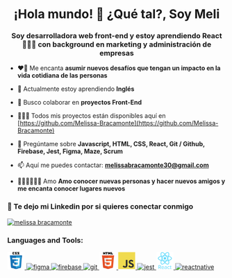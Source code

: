 <h1 align="center">¡Hola mundo! 👋 ¿Qué tal?, Soy Meli</h1>
<h3 align="center">Soy desarrolladora web front-end y estoy aprendiendo React 👩🏻‍💻 con background en marketing y administración de empresas</h3>

- ❤️‍🔥 Me encanta **asumir nuevos desafíos que tengan un impacto en la vida cotidiana de las personas**

- 🌱 Actualmente estoy aprendiendo **Inglés**

- 👯 Busco colaborar en **proyectos Front-End**

- 👩🏻‍💻 Todos mis proyectos están disponibles aquí en [https://github.com/Melissa-Bracamonte](https://github.com/Melissa-Bracamonte)

- 💬 Pregúntame sobre **Javascript, HTML, CSS, React, Git / Github, Firebase, Jest, Figma, Maze, Scrum**

- 📫 Aquí me puedes contactar: **melissabracamonte30@gmail.com**

- 👩🏻‍🤝‍👩🏾🛫 Amo **Amo conocer nuevas personas y hacer nuevos amigos y me encanta conocer lugares nuevos**

<h3 align="left">🤗 Te dejo mi Linkedin por si quieres conectar conmigo</h3>
<p align="left">
<a href="https://www.linkedin.com/in/bracamontemelissa/" target="blank"><img align="center" src="https://raw.githubusercontent.com/rahuldkjain/github-profile-readme-generator/master/src/images/icons/Social/linked-in-alt.svg" alt="melissa bracamonte" height="30" width="40" /></a>
</p>

<h3 align="left">Languages and Tools:</h3>
<p align="left"> <a href="https://www.w3schools.com/css/" target="_blank" rel="noreferrer"> <img src="https://raw.githubusercontent.com/devicons/devicon/master/icons/css3/css3-original-wordmark.svg" alt="css3" width="40" height="40"/> </a> <a href="https://www.figma.com/" target="_blank" rel="noreferrer"> <img src="https://www.vectorlogo.zone/logos/figma/figma-icon.svg" alt="figma" width="40" height="40"/> </a> <a href="https://firebase.google.com/" target="_blank" rel="noreferrer"> <img src="https://www.vectorlogo.zone/logos/firebase/firebase-icon.svg" alt="firebase" width="40" height="40"/> </a> <a href="https://git-scm.com/" target="_blank" rel="noreferrer"> <img src="https://www.vectorlogo.zone/logos/git-scm/git-scm-icon.svg" alt="git" width="40" height="40"/> </a> <a href="https://www.w3.org/html/" target="_blank" rel="noreferrer"> <img src="https://raw.githubusercontent.com/devicons/devicon/master/icons/html5/html5-original-wordmark.svg" alt="html5" width="40" height="40"/> </a> <a href="https://developer.mozilla.org/en-US/docs/Web/JavaScript" target="_blank" rel="noreferrer"> <img src="https://raw.githubusercontent.com/devicons/devicon/master/icons/javascript/javascript-original.svg" alt="javascript" width="40" height="40"/> </a> <a href="https://jestjs.io" target="_blank" rel="noreferrer"> <img src="https://www.vectorlogo.zone/logos/jestjsio/jestjsio-icon.svg" alt="jest" width="40" height="40"/> </a> <a href="https://reactjs.org/" target="_blank" rel="noreferrer"> <img src="https://raw.githubusercontent.com/devicons/devicon/master/icons/react/react-original-wordmark.svg" alt="react" width="40" height="40"/> </a> <a href="https://reactnative.dev/" target="_blank" rel="noreferrer"> <img src="https://reactnative.dev/img/header_logo.svg" alt="reactnative" width="40" height="40"/> </a> </p>

